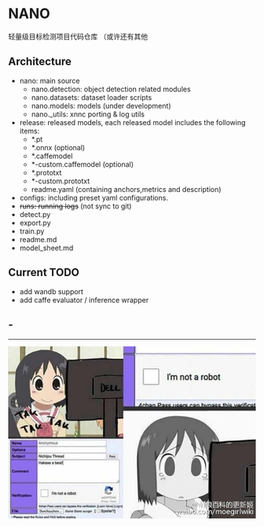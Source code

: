 # NANO
轻量级目标检测项目代码仓库 （或许还有其他


## Architecture
- nano: main source
    - nano.detection: object detection related modules
    - nano.datasets: dataset loader scripts
    - nano.models: models (under development)
    - nano._utils: xnnc porting & log utils
- release: released models, each released model includes the following items:
    - *.pt
    - *.onnx (optional)
    - *.caffemodel
    - *-custom.caffemodel (optional)
    - *.prototxt
    - *-custom.prototxt
    - readme.yaml (containing anchors,metrics and description)
- configs: including preset yaml configurations.
- ~~runs: running logs~~ (not sync to git)
- detect.py
- export.py
- train.py
- readme.md
- model_sheet.md

## Current TODO
- add wandb support
- add caffe evaluator / inference wrapper

## -

---

![](nano.jpg)
